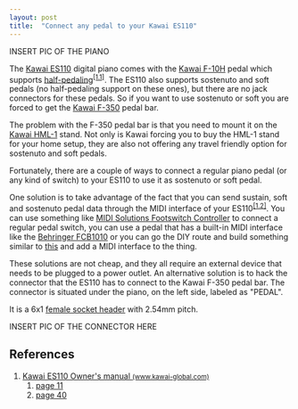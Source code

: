 ```yaml
---
layout: post
title:  "Connect any pedal to your Kawai ES110"
---
```


INSERT PIC OF THE PIANO

The [Kawai ES110](https://www.kawai-global.com/product/es110) digital piano comes with the [Kawai F-10H](https://www.kawai-global.com/product/f-10h/) pedal which supports [half-pedaling](https://www.sweetwater.com/insync/half-damper/)<sup>[[1.1]](#ref-kawai-es110-manual-p11)</sup>. The ES110 also supports sostenuto and soft pedals (no half-pedaling support on these ones), but there are no jack connectors for these pedals. So if you want to use sostenuto or soft you are forced to get the [Kawai F-350](https://www.kawai-global.com/product/f-350/) pedal bar.

The problem with the F-350 pedal bar is that you need to mount it on the [Kawai HML-1](https://www.kawai-global.com/product/hml-1/) stand. Not only is Kawai forcing you to buy the HML-1 stand for your home setup, they are also not offering any travel friendly option for sostenuto and soft pedals.

Fortunately, there are a couple of ways to connect a regular piano pedal (or any kind of switch) to your ES110 to use it as sostenuto or soft pedal.

One solution is to take advantage of the fact that you can send sustain, soft and sostenuto pedal data through the MIDI interface of your ES110<sup>[[1.2]](#ref-kawai-es110-manual-p40)</sup>. You can use something like [MIDI Solutions Footswitch Controller](http://www.midisolutions.com/prodfsw.htm) to connect a regular pedal switch, you can use a pedal that has a built-in MIDI interface like the [Behringer FCB1010](https://www.behringer.com/product.html?modelCode=P0089) or you can go the DIY route and build something similar to [this](https://webaudiotech.com/2017/02/20/a-piano-sustain-pedal-to-midi-usb-adapter/) and add a MIDI interface to the thing.

These solutions are not cheap, and they all require an external device that needs to be plugged to a power outlet. An alternative solution is to hack the connector that the ES110 has to connect to the Kawai F-350 pedal bar. The connector is situated under the piano, on the left side, labeled as "PEDAL".

It is a 6x1 [female socket header](https://en.wikipedia.org/wiki/Pin_header) with 2.54mm pitch.

INSERT PIC OF THE CONNECTOR HERE

## References

<ol class="nestedList">
    <li>
        <span id="ref-kawai-es110-manual" class="ref">
            <a href="https://www.kawai-global.com/data/manuals/ES110_EN_R103.pdf">Kawai ES110 Owner's manual <small>(www.kawai-global.com)</small></a>
        </span>
        <ol class="nestedList">
            <li>
                <span id="ref-kawai-es110-manual-p11" class="ref">
                    <a href="https://www.kawai-global.com/data/manuals/ES110_EN_R103.pdf#page=11">page 11</a>
                </span>
            </li>
            <li>
                <span id="ref-kawai-es110-manual-p40" class="ref">
                    <a href="https://www.kawai-global.com/data/manuals/ES110_EN_R103.pdf#page=40">page 40</a>
                </span>
            </li>
        </ol>
    </li>
</ol>